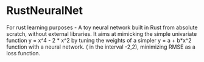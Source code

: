# RustNeuralNet
For rust learning purposes - A toy neural network built in Rust from absolute scratch, without external libraries.
It aims at mimicking the simple univariate function y = x^4 - 2 * x^2 by tuning the weights of a simpler y = a + b*x^2 function with a neural network. ( in the interval -2,2), minimizing RMSE as a loss function.
